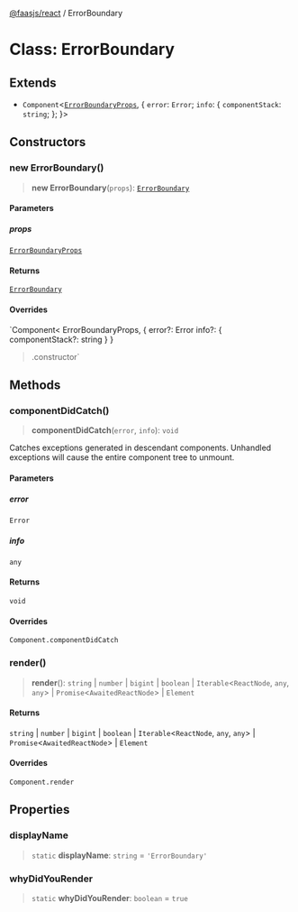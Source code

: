 [@faasjs/react](../README.md) / ErrorBoundary

# Class: ErrorBoundary

## Extends

- `Component`\<[`ErrorBoundaryProps`](../interfaces/ErrorBoundaryProps.md), \{ `error`: `Error`; `info`: \{ `componentStack`: `string`; \}; \}\>

## Constructors

### new ErrorBoundary()

> **new ErrorBoundary**(`props`): [`ErrorBoundary`](ErrorBoundary.md)

#### Parameters

##### props

[`ErrorBoundaryProps`](../interfaces/ErrorBoundaryProps.md)

#### Returns

[`ErrorBoundary`](ErrorBoundary.md)

#### Overrides

`Component<
  ErrorBoundaryProps,
  {
    error?: Error
    info?: {
      componentStack?: string
    }
  }
>.constructor`

## Methods

### componentDidCatch()

> **componentDidCatch**(`error`, `info`): `void`

Catches exceptions generated in descendant components. Unhandled exceptions will cause
the entire component tree to unmount.

#### Parameters

##### error

`Error`

##### info

`any`

#### Returns

`void`

#### Overrides

`Component.componentDidCatch`

### render()

> **render**(): `string` \| `number` \| `bigint` \| `boolean` \| `Iterable`\<`ReactNode`, `any`, `any`\> \| `Promise`\<`AwaitedReactNode`\> \| `Element`

#### Returns

`string` \| `number` \| `bigint` \| `boolean` \| `Iterable`\<`ReactNode`, `any`, `any`\> \| `Promise`\<`AwaitedReactNode`\> \| `Element`

#### Overrides

`Component.render`

## Properties

### displayName

> `static` **displayName**: `string` = `'ErrorBoundary'`

### whyDidYouRender

> `static` **whyDidYouRender**: `boolean` = `true`
